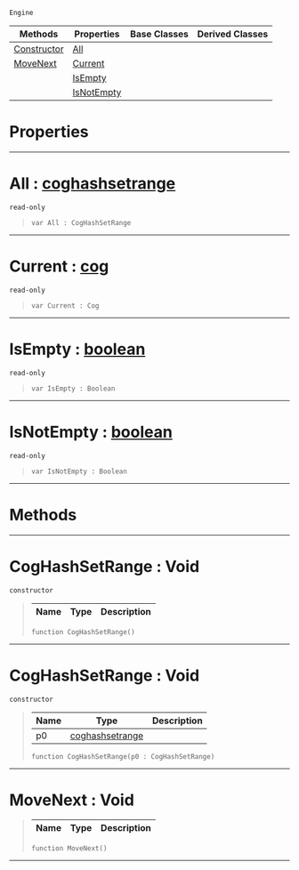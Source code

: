  `Engine`

|Methods|Properties|Base Classes|Derived Classes|
|---|---|---|---|
|[ Constructor](https://github.com/ZilchEngine/ZilchDocs/blob/master/code_reference/class_reference/coghashsetrange.markdown#coghashsetrange-void)|[ All](https://github.com/ZilchEngine/ZilchDocs/blob/master/code_reference/class_reference/coghashsetrange.markdown#all-zero-engine-document)| | |
|[ MoveNext](https://github.com/ZilchEngine/ZilchDocs/blob/master/code_reference/class_reference/coghashsetrange.markdown#movenext-void)|[ Current](https://github.com/ZilchEngine/ZilchDocs/blob/master/code_reference/class_reference/coghashsetrange.markdown#current-zero-engine-docu)| | |
| |[ IsEmpty](https://github.com/ZilchEngine/ZilchDocs/blob/master/code_reference/class_reference/coghashsetrange.markdown#isempty-zero-engine-docu)| | |
| |[ IsNotEmpty](https://github.com/ZilchEngine/ZilchDocs/blob/master/code_reference/class_reference/coghashsetrange.markdown#isnotempty-zero-engine-d)| | |


 #  Properties


---  
 #  All : [coghashsetrange](https://github.com/ZilchEngine/ZilchDocs/blob/master/code_reference/class_reference/coghashsetrange.markdown)

 `read-only`

> 
> ``` lang=cpp, name=Nada
> var All : CogHashSetRange


---  
 #  Current : [cog](https://github.com/ZilchEngine/ZilchDocs/blob/master/code_reference/class_reference/cog.markdown)

 `read-only`

> 
> ``` lang=cpp, name=Nada
> var Current : Cog


---  
 #  IsEmpty : [boolean](https://github.com/ZilchEngine/ZilchDocs/blob/master/code_reference/nada_base_types/boolean.markdown)

 `read-only`

> 
> ``` lang=cpp, name=Nada
> var IsEmpty : Boolean


---  
 #  IsNotEmpty : [boolean](https://github.com/ZilchEngine/ZilchDocs/blob/master/code_reference/nada_base_types/boolean.markdown)

 `read-only`

> 
> ``` lang=cpp, name=Nada
> var IsNotEmpty : Boolean


---  
 #  Methods


---  
 #  CogHashSetRange : Void

 `constructor`

> 
> |Name|Type|Description|
> |---|---|---|
> ``` lang=cpp, name=Nada
> function CogHashSetRange()
> ``` 


---  
 #  CogHashSetRange : Void

 `constructor`

> 
> |Name|Type|Description|
> |---|---|---|
> |p0|[coghashsetrange](https://github.com/ZilchEngine/ZilchDocs/blob/master/code_reference/class_reference/coghashsetrange.markdown)| |
> ``` lang=cpp, name=Nada
> function CogHashSetRange(p0 : CogHashSetRange)
> ``` 


---  
 #  MoveNext : Void

> 
> |Name|Type|Description|
> |---|---|---|
> ``` lang=cpp, name=Nada
> function MoveNext()
> ``` 


---  
 

 